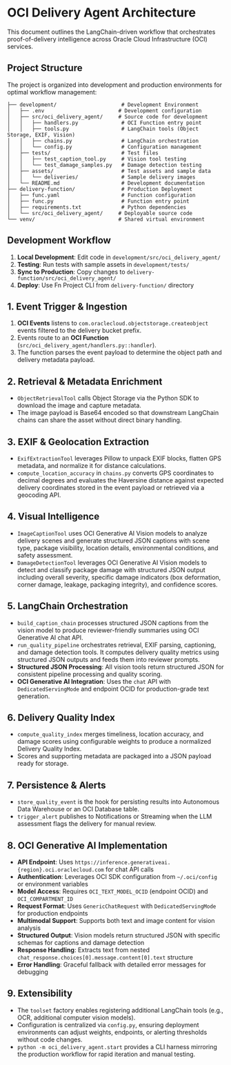 # OCI Delivery Agent Architecture

This document outlines the LangChain-driven workflow that orchestrates proof-of-delivery intelligence across Oracle Cloud Infrastructure (OCI) services.

## Project Structure

The project is organized into development and production environments for optimal workflow management:

```
├── development/                     # Development Environment
│   ├── .env                        # Development configuration
│   ├── src/oci_delivery_agent/     # Source code for development
│   │   ├── handlers.py              # OCI Function entry point
│   │   ├── tools.py                 # LangChain tools (Object Storage, EXIF, Vision)
│   │   ├── chains.py                # LangChain orchestration
│   │   └── config.py                # Configuration management
│   ├── tests/                       # Test files
│   │   ├── test_caption_tool.py     # Vision tool testing
│   │   └── test_damage_samples.py   # Damage detection testing
│   ├── assets/                      # Test assets and sample data
│   │   └── deliveries/              # Sample delivery images
│   └── README.md                    # Development documentation
├── delivery-function/               # Production Deployment
│   ├── func.yaml                    # Function configuration
│   ├── func.py                      # Function entry point
│   ├── requirements.txt             # Python dependencies
│   └── src/oci_delivery_agent/     # Deployable source code
└── venv/                           # Shared virtual environment
```

## Development Workflow

1. **Local Development**: Edit code in `development/src/oci_delivery_agent/`
2. **Testing**: Run tests with sample assets in `development/tests/`
3. **Sync to Production**: Copy changes to `delivery-function/src/oci_delivery_agent/`
4. **Deploy**: Use Fn Project CLI from `delivery-function/` directory

## 1. Event Trigger & Ingestion
1. **OCI Events** listens to `com.oraclecloud.objectstorage.createobject` events filtered to the delivery bucket prefix.
2. Events route to an **OCI Function** (`src/oci_delivery_agent/handlers.py::handler`).
3. The function parses the event payload to determine the object path and delivery metadata payload.

## 2. Retrieval & Metadata Enrichment
- `ObjectRetrievalTool` calls Object Storage via the Python SDK to download the image and capture metadata.
- The image payload is Base64 encoded so that downstream LangChain chains can share the asset without direct binary handling.

## 3. EXIF & Geolocation Extraction
- `ExifExtractionTool` leverages Pillow to unpack EXIF blocks, flatten GPS metadata, and normalize it for distance calculations.
- `compute_location_accuracy` in `chains.py` converts GPS coordinates to decimal degrees and evaluates the Haversine distance against expected delivery coordinates stored in the event payload or retrieved via a geocoding API.

## 4. Visual Intelligence
- `ImageCaptionTool` uses OCI Generative AI Vision models to analyze delivery scenes and generate structured JSON captions with scene type, package visibility, location details, environmental conditions, and safety assessment.
- `DamageDetectionTool` leverages OCI Generative AI Vision models to detect and classify package damage with structured JSON output including overall severity, specific damage indicators (box deformation, corner damage, leakage, packaging integrity), and confidence scores.

## 5. LangChain Orchestration
- `build_caption_chain` processes structured JSON captions from the vision model to produce reviewer-friendly summaries using OCI Generative AI chat API.
- `run_quality_pipeline` orchestrates retrieval, EXIF parsing, captioning, and damage detection tools. It computes delivery quality metrics using structured JSON outputs and feeds them into reviewer prompts.
- **Structured JSON Processing**: All vision tools return structured JSON for consistent pipeline processing and quality scoring.
- **OCI Generative AI Integration**: Uses the `chat` API with `DedicatedServingMode` and endpoint OCID for production-grade text generation.

## 6. Delivery Quality Index
- `compute_quality_index` merges timeliness, location accuracy, and damage scores using configurable weights to produce a normalized Delivery Quality Index.
- Scores and supporting metadata are packaged into a JSON payload ready for storage.

## 7. Persistence & Alerts
- `store_quality_event` is the hook for persisting results into Autonomous Data Warehouse or an OCI Database table.
- `trigger_alert` publishes to Notifications or Streaming when the LLM assessment flags the delivery for manual review.

## 8. OCI Generative AI Implementation
- **API Endpoint**: Uses `https://inference.generativeai.{region}.oci.oraclecloud.com` for chat API calls
- **Authentication**: Leverages OCI SDK configuration from `~/.oci/config` or environment variables
- **Model Access**: Requires `OCI_TEXT_MODEL_OCID` (endpoint OCID) and `OCI_COMPARTMENT_ID`
- **Request Format**: Uses `GenericChatRequest` with `DedicatedServingMode` for production endpoints
- **Multimodal Support**: Supports both text and image content for vision analysis
- **Structured Output**: Vision models return structured JSON with specific schemas for captions and damage detection
- **Response Handling**: Extracts text from nested `chat_response.choices[0].message.content[0].text` structure
- **Error Handling**: Graceful fallback with detailed error messages for debugging

## 9. Extensibility
- The `toolset` factory enables registering additional LangChain tools (e.g., OCR, additional computer vision models).
- Configuration is centralized via `config.py`, ensuring deployment environments can adjust weights, endpoints, or alerting thresholds without code changes.
- `python -m oci_delivery_agent.start` provides a CLI harness mirroring the production workflow for rapid iteration and manual testing.
